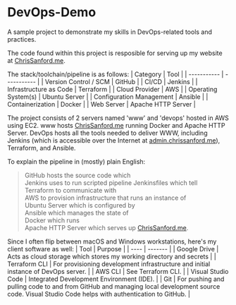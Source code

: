 # DevOps-Demo
A sample project to demonstrate my skills in DevOps-related tools and practices.

The code found within this project is resposible for serving up my website at [ChrisSanford.me](http://chrissanford.me).

The stack/toolchain/pipeline is as follows:
| Category      | Tool |
| ----------- | ----------- |
| Version Control / SCM | GitHub |
| CI/CD | Jenkins |
| Infrastructure as Code | Terraform |
| Cloud Provider | AWS |
| Operating System(s) | Ubuntu Server |
| Configuration Management | Ansible |
| Containerization | Docker |
| Web Server | Apache HTTP Server |

The project consists of 2 servers named 'www' and 'devops' hosted in AWS using EC2. www hosts [ChrisSanford.me](http://chrissanford.me) running Docker and Apache HTTP Server. DevOps hosts all the tools needed to deliver WWW, including Jenkins (which is accessible over the Internet at [admin.chrissanford.me](https://admin.chrissanford.me)), Terraform, and Ansible.

To explain the pipeline in (mostly) plain English:  
>GitHub hosts the source code which  
Jenkins uses to run scripted pipeline Jenkinsfiles which tell  
Terraform to communicate with  
AWS to provision infrastructure that runs an instance of  
Ubuntu Server which is configured by  
Ansible which manages the state of  
Docker which runs  
Apache HTTP Server which serves up [ChrisSanford.me](http://chrissanford.me).

Since I often flip between macOS and Windows workstations, here's my client software as well:
| Tool | Purpose |
| ---- | ------- |
| Google Drive | Acts as cloud storage which stores my working directory and secrets |
| Terraform CLI | For provisioning development infrastructure and initial instance of DevOps server. |
| AWS CLI | See Terraform CLI. |
| Visual Studio Code | Integrated Development Environment (IDE). |
| Git | For pushing and pulling code to and from GitHub and managing local development source code. Visual Studio Code helps with authentication to GitHub. |
